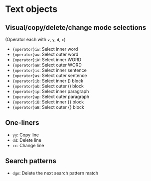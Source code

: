 # Text objects

## Visual/copy/delete/change mode selections

(Operator each with `v`, `y`, `d`, `c`)

- `{operator}iw`: Select inner word
- `{operator}aw`: Select outer word
- `{operator}iW`: Select inner WORD
- `{operator}aW`: Select outer WORD
- `{operator}is`: Select inner sentence
- `{operator}as`: Select outer sentence
- `{operator}ib`: Select inner () block
- `{operator}ab`: Select outer () block
- `{operator}ip`: Select inner paragraph
- `{operator}ap`: Select outer paragraph
- `{operator}iB`: Select inner {} block
- `{operator}aB`: Select outer {} block

## One-liners

- `yy`: Copy line
- `dd`: Delete line
- `cc`: Change line

## Search patterns

- `dgn`: Delete the next search pattern match
